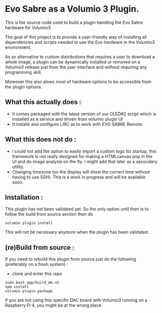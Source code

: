 # Evo Sabre as a Volumio 3 Plugin.


This is the source code used to build a plugin handling the Evo Sabre hardware for Volumio3. 

The goal of this project is to provide a user-friendly way of installing all dependencies and scripts needed to use the Evo hardware in the Volumio3 environment.

As an alternative to custom distributions that requires a user to download a whole image, a plugin can be dynamically installed or removed on a Volumio3 release just from the user interface and without requiring any programming skill. 

Moreover this also alows most of hardware options to be accessible from the plugin options. 

## What this actually does : 
* It comes packaged with the latest version of our OLED#2 script which is installed as a service and driven from volumio plugin UI
* It installs and configure LIRC as to work with EVO SABRE Remote.


## What this does not do : 
* I could not add the option to easily import a custom logo for startup, this framework is not really designed for making a HTMLcanvas pop in the UI and do image analysis on the fly. I might add that later as a secondary utility. 
* Changing timezone (so the display will show the correct time without having to use SSH). This is a work in progress and will be available soon.

## Installation : 
This plugin has not been validated yet. So the only option until then is to follow the build from source section then do
```
volumio plugin install
```
This will not be necessary anymore when the plugin has been validated.

## (re)Build from source : 
If you need to rebuild this plugin from source just do the following (preferably on a fresh system) : 

* clone and enter this repo 

```
sudo bash app/build_me.sh 
npm install
volumio plugin package 
```

If you are not using this specific DAC board with Volumio3 running on a Raspberry Pi 4, you might be at the wrong place.


